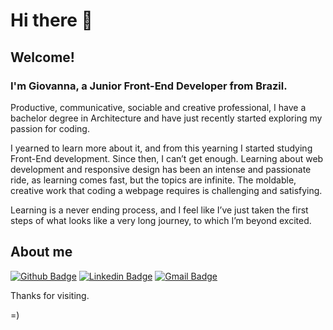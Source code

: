 # Hi there 👋
 
## Welcome!
 
### I'm Giovanna, a Junior Front-End Developer from Brazil.
 
Productive, communicative, sociable and creative professional, I have a bachelor degree in Architecture and have just recently started exploring my passion for coding. 

I yearned to learn more about it, and from this yearning I started studying Front-End development. Since then, I can’t get enough. Learning about web development and responsive design has been an intense and passionate ride, as learning comes fast, but the topics are infinite. The moldable, creative work that coding a webpage requires is challenging and satisfying.

Learning is a never ending process, and I feel like I’ve just taken the first steps of what looks like a very long journey, to which I’m beyond excited. 
 
 
## About me 
[![Github Badge](https://img.shields.io/badge/-Github-000?style=flat-square&logo=Github&logoColor=white&link=link_do_seu_perfil_no_github)](https://github.com/GHBAlbuquerque)
[![Linkedin Badge](https://img.shields.io/badge/-LinkedIn-blue?style=flat-square&logo=Linkedin&logoColor=white&link=link_do_seu_perfil_no_linkedin)](https://www.linkedin.com/in/ghbalbuquerque/)
[![Gmail Badge](https://img.shields.io/badge/-Gmail-c14438?style=flat-square&logo=Gmail&logoColor=white&link=mailto:seu_email)](mailto:ghb.albuquerque@gmail.com)
 
Thanks for visiting. 

=)
